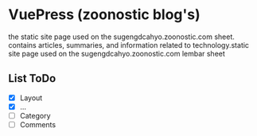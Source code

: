 
# VuePress (zoonostic blog's)
the static site page used on the sugengdcahyo.zoonostic.com sheet. contains articles, summaries, and information related to technology.static site page used on the sugengdcahyo.zoonostic.com lembar sheet

## List ToDo
- [x] Layout
- [x] ...
- [ ] Category
- [ ] Comments
